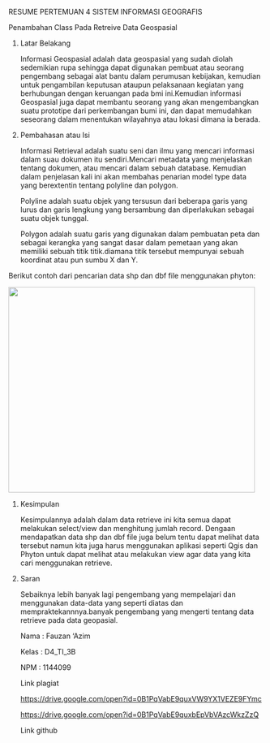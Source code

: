 RESUME PERTEMUAN 4 SISTEM INFORMASI GEOGRAFIS

Penambahan Class Pada Retreive Data Geospasial

1.  Latar Belakang

    Informasi Geospasial adalah data geospasial yang sudah diolah sedemikian rupa sehingga dapat digunakan pembuat atau seorang pengembang sebagai alat bantu dalam perumusan kebijakan, kemudian untuk pengambilan keputusan ataupun pelaksanaan kegiatan yang berhubungan dengan keruangan pada bmi ini.Kemudian informasi Geospasial juga dapat membantu seorang yang akan mengembangkan suatu prototipe dari perkembangan bumi ini, dan dapat memudahkan seseorang dalam menentukan wilayahnya atau lokasi dimana ia berada.

2.  Pembahasan atau Isi

    Informasi Retrieval adalah suatu seni dan ilmu yang mencari informasi dalam suau dokumen itu sendiri.Mencari metadata yang menjelaskan tentang dokumen, atau mencari dalam sebuah database. Kemudian dalam penjelasan kali ini akan membahas penarian model type data yang berextentin tentang polyline dan polygon.

    Polyline adalah suatu objek yang tersusun dari beberapa garis yang lurus dan garis lengkung yang bersambung dan diperlakukan sebagai suatu objek tunggal.

    Polygon adalah suatu garis yang digunakan dalam pembuatan peta dan sebagai kerangka yang sangat dasar dalam pemetaan yang akan memiliki sebuah titik titik.diamana titik tersebut mempunyai sebuah koordinat atau pun sumbu X dan Y.

Berikut contoh dari pencarian data shp dan dbf file menggunakan phyton:

<img src="./media/image1.PNG" width="486" height="405" />

1.  Kesimpulan

    Kesimpulannya adalah dalam data retrieve ini kita semua dapat melakukan select/view dan menghitung jumlah record. Dengaan mendapatkan data shp dan dbf file juga belum tentu dapat melihat data tersebut namun kita juga harus menggunakan aplikasi seperti Qgis dan Phyton untuk dapat melihat atau melakukan view agar data yang kita cari menggunakan retrieve.

2.  Saran

    Sebaiknya lebih banyak lagi pengembang yang mempelajari dan menggunakan data-data yang seperti diatas dan mempraktekannnya.banyak pengembang yang mengerti tentang data retrieve pada data geopasial.

    Nama : Fauzan ‘Azim

    Kelas : D4\_TI\_3B

    NPM : 1144099

    Link plagiat

    <https://drive.google.com/open?id=0B1PqVabE9quxVW9YX1VEZE9FYmc>

    <https://drive.google.com/open?id=0B1PqVabE9quxbEpVbVAzcWkzZzQ>

    Link github
